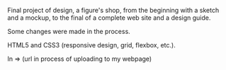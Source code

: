 Final project of design, a figure's shop, from the beginning with a sketch and a mockup, to the final of a complete web site and a design guide.

Some changes were made in the process.

HTML5 and CSS3 (responsive design, grid, flexbox, etc.).

In => (url in process of uploading to my webpage)